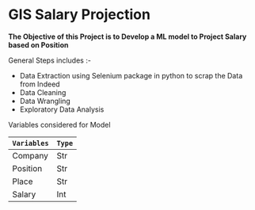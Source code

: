 # GIS Salary Projection
__The Objective of this Project is to Develop a ML model to Project Salary based on Position__

General Steps includes :- 
* Data Extraction using Selenium package in python to scrap the Data from Indeed
* Data Cleaning
* Data Wrangling
* Exploratory Data Analysis

 Variables considered for Model

|`Variables`| `Type`|
-------|--------|
| Company | Str|
| Position | Str|
| Place | Str |
| Salary | Int |
